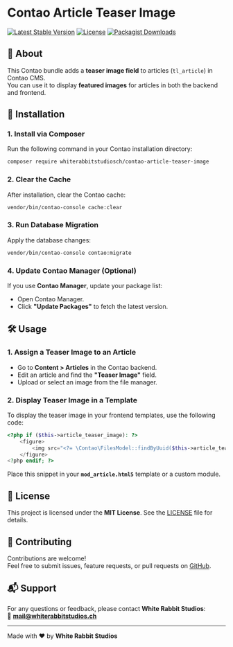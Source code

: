# Contao Article Teaser Image

[![Latest Stable Version](https://img.shields.io/packagist/v/whiterabbitstudiosch/contao-article-teaser-image.svg?style=flat-square)](https://packagist.org/packages/whiterabbitstudiosch/contao-article-teaser-image)
[![License](https://img.shields.io/packagist/l/whiterabbitstudiosch/contao-article-teaser-image.svg?style=flat-square)](LICENSE)
[![Packagist Downloads](https://img.shields.io/packagist/dt/whiterabbitstudiosch/contao-article-teaser-image.svg?style=flat-square)](https://packagist.org/packages/whiterabbitstudiosch/contao-article-teaser-image)

## 📌 About

This Contao bundle adds a **teaser image field** to articles (`tl_article`) in Contao CMS.  
You can use it to display **featured images** for articles in both the backend and frontend.

## 🚀 Installation

### **1. Install via Composer**
Run the following command in your Contao installation directory:

```bash
composer require whiterabbitstudiosch/contao-article-teaser-image
```

### **2. Clear the Cache**
After installation, clear the Contao cache:

```bash
vendor/bin/contao-console cache:clear
```

### **3. Run Database Migration**
Apply the database changes:

```bash
vendor/bin/contao-console contao:migrate
```

### **4. Update Contao Manager (Optional)**
If you use **Contao Manager**, update your package list:
- Open Contao Manager.
- Click **"Update Packages"** to fetch the latest version.

## 🛠 Usage

### **1. Assign a Teaser Image to an Article**
- Go to **Content > Articles** in the Contao backend.
- Edit an article and find the **"Teaser Image"** field.
- Upload or select an image from the file manager.

### **2. Display Teaser Image in a Template**
To display the teaser image in your frontend templates, use the following code:

```php
<?php if ($this->article_teaser_image): ?>
    <figure>
        <img src="<?= \Contao\FilesModel::findByUuid($this->article_teaser_image)->path ?>" alt="<?= $this->headline ?>">
    </figure>
<?php endif; ?>
```

Place this snippet in your **`mod_article.html5`** template or a custom module.

## 📝 License
This project is licensed under the **MIT License**. See the [LICENSE](LICENSE) file for details.

## 🤝 Contributing
Contributions are welcome!  
Feel free to submit issues, feature requests, or pull requests on [GitHub](https://github.com/whiterabbitstudiosCH/contao_article_teaser_image).

## 📬 Support
For any questions or feedback, please contact **White Rabbit Studios**:  
📧 **mail@whiterabbitstudios.ch**

---
Made with ❤️ by **White Rabbit Studios**
